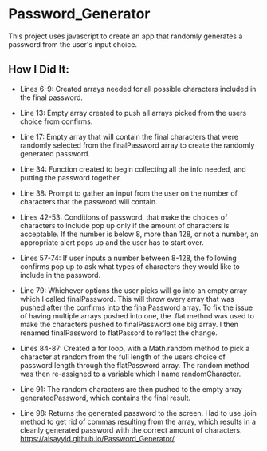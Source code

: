 # Password_Generator

This project uses javascript to create an app that randomly generates a password from the user's input choice.

## How I Did It:

- Lines 6-9:  Created arrays needed for all possible characters included in the final password.

- Line 13:  Empty array created to push all arrays picked from the users choice from confirms.

- Line 17:  Empty array that will contain the final characters that were randomly selected from the finalPassword array to create the randomly generated password.

- Line 34:  Function created to begin collecting all the info needed, and putting the password together.

- Line 38:  Prompt to gather an input from the user on the number of characters that the password will contain.

-  Lines 42-53:  Conditions of password, that make the choices of characters to include pop up only if the amount of characters is acceptable.  If the number is below 8, more than 128, or not a number, an appropriate alert pops up and the user has to start over.

-  Lines 57-74:  If user inputs a number between 8-128, the following confirms pop up to ask what types of characters they would like to include in the password.

-  Line 79:  Whichever options the user picks will go into an empty array which I called finalPassword.  This will throw every array that was pushed after the confirms into the finalPassword array.  To fix the issue of having multiple arrays pushed into one, the .flat method was used to make the characters pushed to finalPassword one big array. I then renamed finalPassword to flatPassord to reflect the change.

-  Lines 84-87:  Created a for loop, with a Math.random method to pick a character at random from the full length of the users choice of password length through the flatPassword array.  The random method was then re-assigned to a variable which I name randomCharacter.

-  Line 91:  The random characters are then pushed to the empty array generatedPassword, which contains the final result.

-  Line 98:  Returns the generated password to the screen.  Had to use .join method to get rid of commas resulting from the array, which results in a cleanly generated password with the correct amount of characters.
 https://aisayyid.github.io/Password_Generator/
